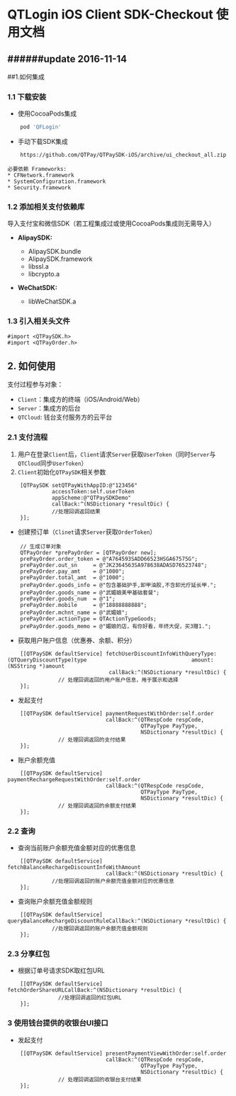 # QTLogin iOS Client SDK-Checkout 使用文档

######update 2016-11-14
------

##1.如何集成

### 1.1 下载安装

* 使用CocoaPods集成

``` ruby
    pod 'QFLogin'
```

* 手动下载SDK集成

``` sh
    https://github.com/QTPay/QTPaySDK-iOS/archive/ui_checkout_all.zip
```
    必要依赖 Frameworks:
    * CFNetwork.framework
    * SystemConfiguration.framework
    * Security.framework

### 1.2 添加相关支付依赖库
导入支付宝和微信SDK（若工程集成过或使用CocoaPods集成则无需导入）

* __AlipaySDK:__
    * AlipaySDK.bundle
    * AlipaySDK.framework
    * libssl.a
    * libcrypto.a

* __WeChatSDK:__
    * libWeChatSDK.a

### 1.3 引入相关头文件

``` objc
#import <QTPaySDK.h>
#import <QTPayOrder.h>
```

## 2. 如何使用
支付过程参与对象：

* `Client`：集成方的终端（iOS/Android/Web）
* `Server`：集成方的后台
* `QTCloud`: 钱台支付服务方的云平台

### 2.1 支付流程

 1. 用户在登录`Client`后，`Client`请求`Server`获取`UserToken`（同时`Server`与`QTCloud`同步`UserToken`）
 2. `Client`初始化`QTPaySDK`相关参数

``` objc
    [QTPaySDK setQTPayWithAppID:@"123456"
              accessToken:self.userToken 
              appScheme:@"QTPaySDKDemo"
              callBack:^(NSDictionary *resultDic) {
              //处理回调返回结果
    }];
```

* 创建预订单（`Clinet`请求`Server`获取`OrderToken`）

``` objc
    // 生成订单对象 
    QTPayOrder *prePayOrder = [QTPayOrder new];
    prePayOrder.order_token = @"A764593SADD66523HSGA67575G";
    prePayOrder.out_sn     = @"JK2364563SA978638ADASD76523748";
    prePayOrder.pay_amt    = @"1000";
    prePayOrder.total_amt  = @"1000";
    prePayOrder.goods_info = @"包含基础护手,卸甲油胶,不含卸光疗延长甲.";
    prePayOrder.goods_name = @"武媚娘美甲基础套餐";
    prePayOrder.goods_num  = @"1";
    prePayOrder.mobile     = @"18888888888";
    prePayOrder.mchnt_name = @"武媚娘";
    prePayOrder.actionType = QTActionTypeGoods;
    prePayOrder.goods_memo = @"媚娘的店，有你好看，年终大促，买3赠1.";
```

* 获取用户账户信息（优惠券、余额、积分）

``` objc
    [[QTPaySDK defaultService] fetchUserDiscountInfoWithQueryType:(QTQueryDiscountType)type 								amount:(NSString *)amount
    							callBack:^(NSDictionary *resultDic) {
                // 处理回调返回的用户账户信息，用于展示和选择
    }];
```

* 发起支付

``` objc
    [[QTPaySDK defaultService] paymentRequestWithOrder:self.order 
                               callBack:^(QTRespCode respCode,
                                          QTPayType PayType,
                                          NSDictionary *resultDic) {
                // 处理回调返回的支付结果
    }];
```
* 账户余额充值

``` objc
    [[QTPaySDK defaultService] paymentRechargeRequestWithOrder:self.order 
                               callBack:^(QTRespCode respCode,
                                          QTPayType PayType,
                                          NSDictionary *resultDic) {
                // 处理回调返回的余额支付结果
    }];
```

### 2.2 查询

* 查询当前账户余额充值金额对应的优惠信息

``` objc
    [[QTPaySDK defaultService] fetchBalanceRechargeDiscountInfoWithAmount
                               callBack:^(NSDictionary *resultDic) {
              //处理回调返回的账户余额充值金额对应的优惠信息
    }];
```

* 查询账户余额充值金额规则

``` objc
    [[QTPaySDK defaultService] queryBalanceRechargeDiscountRuleCallBack:^(NSDictionary *resultDic) {
              //处理回调返回的账户余额充值金额规则
    }];
```

### 2.3 分享红包

* 根据订单号请求SDK取红包URL

``` objc
    [[QTPaySDK defaultService] fetchOrderShareURLCallBack:^(NSDictionary *resultDic) {       
                //处理回调返回的红包URL
    }];
```

### 3 使用钱台提供的收银台UI接口

* 发起支付

``` objc
    [[QTPaySDK defaultService] presentPaymentViewWithOrder:self.order 
                               callBack:^(QTRespCode respCode,
                                          QTPayType PayType,
                                          NSDictionary *resultDic) {
                // 处理回调返回的收银台支付结果
    }];
```

